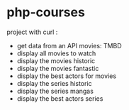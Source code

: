 # php-courses
project with curl :
* get data from an API movies: TMBD
* display all movies to watch
* display the movies historic
* display the movies fantastic
* display the best actors for movies
* display the series historic
* display the series mangas
* display the best actors series

